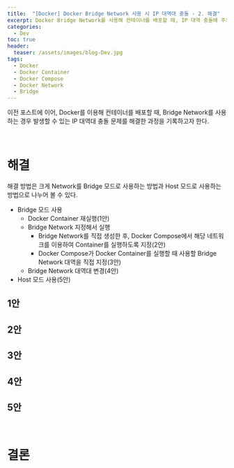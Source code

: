 ```yaml
---
title:  "[Docker] Docker Bridge Network 사용 시 IP 대역대 충돌 - 2. 해결"
excerpt: Docker Bridge Network를 사용해 컨테이너를 배포할 때, IP 대역 충돌에 주의해야 한다.
categories:
  - Dev
toc: true
header:
  teaser: /assets/images/blog-Dev.jpg
tags:
  - Docker
  - Docker Container
  - Docker Compose
  - Docker Network
  - Bridge
---
```


 이전 포스트에 이어, Docker를 이용해 컨테이너를 배포할 때, Bridge Network를 사용하는 경우 발생할 수 있는 IP 대역대 충돌 문제를 해결한 과정을 기록하고자 한다.

<br>

# 해결

해결 방법은 크게 Network를 Bridge 모드로 사용하는 방법과 Host 모드로 사용하는 방법으로 나누어 볼 수 있다.

- Bridge 모드 사용
  - Docker Container 재실행(1안)
  - Bridge Network 지정해서 실행
    - Bridge Network를 직접 생성한 후, Docker Compose에서 해당 네트워크를 이용하여 Container를 실행하도록 지정(2안)
    - Docker Compose가 Docker Container를 실행할 때 사용할 Bridge Network 대역을 직접 지정(3안)
  - Bridge Network 대역대 변경(4안)
- Host 모드 사용(5안)

 ## 1안



## 2안



## 3안



## 4안



## 5안





<br>

# 결론

